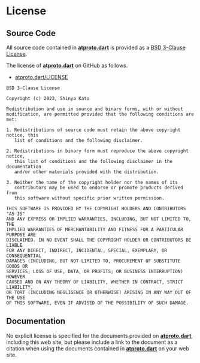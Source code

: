 # License

## Source Code

All source code contained in **[atproto.dart](https://github.com/myConsciousness/atproto.dart)** is provided as a [BSD 3-Clause License](https://opensource.org/license/bsd-3-clause/).

The license of **[atproto.dart](https://github.com/myConsciousness/atproto.dart)** on GitHub as follows.

- [atproto.dart/LICENSE](https://github.com/myConsciousness/atproto.dart/blob/main/LICENSE)

```
BSD 3-Clause License

Copyright (c) 2023, Shinya Kato

Redistribution and use in source and binary forms, with or without
modification, are permitted provided that the following conditions are met:

1. Redistributions of source code must retain the above copyright notice, this
   list of conditions and the following disclaimer.

2. Redistributions in binary form must reproduce the above copyright notice,
   this list of conditions and the following disclaimer in the documentation
   and/or other materials provided with the distribution.

3. Neither the name of the copyright holder nor the names of its
   contributors may be used to endorse or promote products derived from
   this software without specific prior written permission.

THIS SOFTWARE IS PROVIDED BY THE COPYRIGHT HOLDERS AND CONTRIBUTORS "AS IS"
AND ANY EXPRESS OR IMPLIED WARRANTIES, INCLUDING, BUT NOT LIMITED TO, THE
IMPLIED WARRANTIES OF MERCHANTABILITY AND FITNESS FOR A PARTICULAR PURPOSE ARE
DISCLAIMED. IN NO EVENT SHALL THE COPYRIGHT HOLDER OR CONTRIBUTORS BE LIABLE
FOR ANY DIRECT, INDIRECT, INCIDENTAL, SPECIAL, EXEMPLARY, OR CONSEQUENTIAL
DAMAGES (INCLUDING, BUT NOT LIMITED TO, PROCUREMENT OF SUBSTITUTE GOODS OR
SERVICES; LOSS OF USE, DATA, OR PROFITS; OR BUSINESS INTERRUPTION) HOWEVER
CAUSED AND ON ANY THEORY OF LIABILITY, WHETHER IN CONTRACT, STRICT LIABILITY,
OR TORT (INCLUDING NEGLIGENCE OR OTHERWISE) ARISING IN ANY WAY OUT OF THE USE
OF THIS SOFTWARE, EVEN IF ADVISED OF THE POSSIBILITY OF SUCH DAMAGE.
```

## Documentation

No explicit license is specified for the documents provided on **[atproto.dart](https://github.com/myConsciousness/atproto.dart)**, including this web site, but please include a link to the document as a citation when using the documents contained in **[atproto.dart](https://github.com/myConsciousness/atproto.dart)** on your web site.
